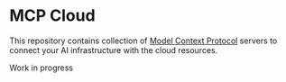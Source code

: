# MCP Cloud

This repository contains collection of [Model Context Protocol](https://modelcontextprotocol.io/introduction) servers to connect your AI infrastructure with the cloud resources.

Work in progress